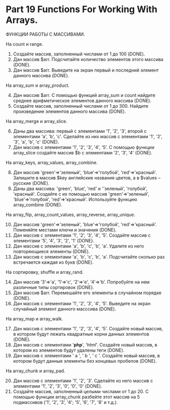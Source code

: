 ﻿# Part 19 Functions For Working With Arrays.

 ФУНКЦИИ РАБОТЫ С МАССИВАМИ.

 На count и range.

1. Создайте массив, заполненный числами от 1 до 100 (DONE).
2. Дан массив $arr. Подсчитайте количество элементов этого массива (DONE).
3. Дан массив $arr. Выведите на экран первый и последний элемент данного массива (DONE).

На array_sum и array_product.

4. Дан массив $arr. С помощью функций array_sum и count найдите среднее арифметическое элементов данного массива (DONE).
5. Создайте массив, заполненный числами от 1 до 300. Найдите произведение элементов данного массива (DONE).

На array_merge и array_slice.

6. Даны два массива: первый с элементами '1', '2', '3', второй с элементами 'a', 'b', 'c'. Сделайте из них массив с элементами '1', '2', '3', 'a', 'b', 'c' (DONE).
7. Дан массив с элементами '1', '2', '3', '4', '5'. С помощью функции array_slice создайте массив $b с элементами '2', '3', '4' (DONE).

На array_keys, array_values, array_combine.

8. Дан массив 'green'=>'зеленый', 'blue'=>'голубой', 'red'=>'красный'. Запишите в массив $key английские названия цветов, а в $values – русские (DONE).
9. Даны два массива: 'green', 'blue', 'red' и ''зеленый', 'голубой', 'красный'. Создайте с их помощью массив 'green'=>'зеленый', 'blue'=>'голубой', 'red'=>'красный'. Используйте функцию array_combine (DONE).

На array_flip, array_count_values, array_reverse, array_unique.

10. Дан массив 'green'=>'зеленый', 'blue'=>'голубой', 'red'=>'красный'. Поменяйте местами ключи и значения (DONE).
11. Дан массив с элементами '1', '2', '3', '4', '5'. Создайте массив с элементами '5', '4', '3', '2', '1' (DONE).
12. Дан массив с элементами 'a', 'b', 'c', 'b', 'a'. Удалите из него повторяющиеся элементы (DONE).
13. Дан массив с элементами 'a', 'b', 'c', 'b', 'a'. Подсчитайте сколько раз встречается каждая из букв (DONE).

На сортировку, shuffle и array_rand.

14. Дан массив '3'=>'a', '1'=>'c', '2'=>'e', '4'=>'b'. Попробуйте на нем различные типы сортировок (DONE).
15. Дан массив $arr. Перемешайте его элементы в случайном порядке (DONE).
16. Дан массив с элементами '1', '2', '3', '4', '5'. Выведите на экран случайный элемент данного масссива (DONE).

На array_map и array_walk.

17. Дан массив с элементами '1', '2', '3', '4', '5'. Создайте новый массив, в котором будут лежать квадратные корни данных элементов (DONE).
18. Дан массив с элементами '<b>php</b>', '<i>html</i>'. Создайте новый массив, в котором из элементов будут удалены теги (DONE).
19. Дан массив с элементами ' a ', ' b ', ' с '. Создайте новый массив, в котором будут данные элементы без концевых пробелов (DONE).

На array_chunk и array_pad.

20. Дан массив с элементами '1', '2', '3'. Сделайте из него массив с элементами '1', '2', '3', '0', '0', '0' (DONE).
21. Создайте массив, заполненный целыми числами от 1 до 20. С помощью функции array_chunk разбейте этот массив на 5 подмассивов ('1', '2', '3', '4'; '5', '6', '7', '8' и т.д.).

